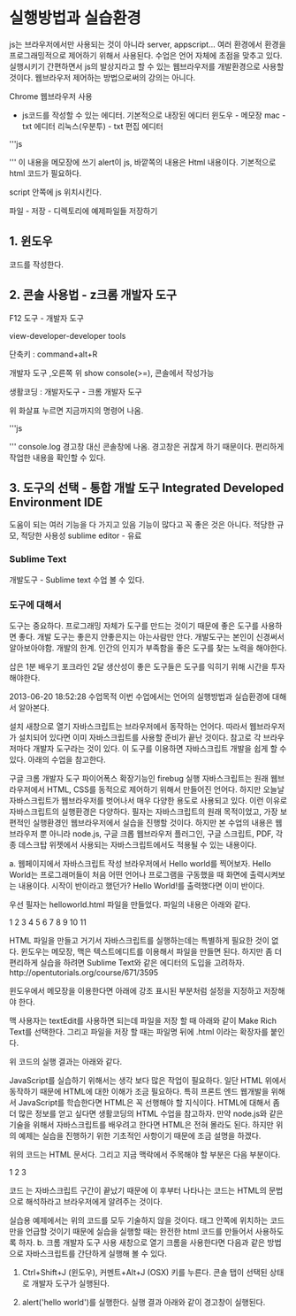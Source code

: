 # 실행방법과 실습환경

js는 브라우저에서만 사용되는 것이 아니라 server, appscript... 여러 환경에서 환경을 프로그래밍적으로 제어하기 위해서 사용된다.
수업은 언어 자체에 초점을 맞추고 있다.
실행시키기 간편하면서 js의 발상지라고 할 수 있는 웹브라우저를 개발환경으로 사용할 것이다.
웹브라우저 제어하는 방법으로써의 강의는 아니다.

Chrome 웹브라우저 사용
+ js코드를 작성할 수 있는 에디터.
기본적으로 내장된 에디터
윈도우 - 메모장
mac - txt 에디터
리눅스(우분투) - txt 편집 에디터

'''js
<!DOCTYPE html>
<html>
    <head>
        <meta charset="utf-8"/>
    </head>
    <body>
        <script>
            alert('Hello world');
        </script>
    </body>
</html>
'''
이 내용을 메모장에 쓰기
alert이 js, 바깥쪽의 내용은 Html 내용이다.
기본적으로 html 코드가 필요하다.

script 안쪽에 js 위치시킨다.

파일 - 저장 - 디렉토리에 예제파일들 저장하기


## 1. 윈도우
코드를 작성한다.

## 2. 콘솔 사용법 - z크롬 개발자 도구
F12
도구 - 개발자 도구

view-developer-developer tools

단축키 : command+alt+R

개발자 도구 ,오른쪽 위 show console(>=), 콘솔에서 작성가능

생활코딩 : 개발자도구 - 크롬 개발자 도구 

위 화살표 누르면 지금까지의 명령어 나옴.

'''js
<!DOCTYPE html>
<html>
    <head>
        <meta charset="utf-8"/>
    </head>
    <body>
        <script>
            console.log('Hello world');
        </script>
    </body>
</html>
'''
console.log 경고창 대신 콘솔창에 나옴. 경고창은 귀찮게 하기 때문이다. 편리하게 작업한 내용을 확인할 수 있다.

## 3. 도구의 선택 - 통합 개발 도구 Integrated Developed Environment IDE
도움이 되는 여러 기능을 다 가지고 있음
기능이 많다고 꼭 좋은 것은 아니다.
적당한 규모, 적당한 사용성
sublime editor - 유료
### Sublime Text

개발도구 - Sublime text 수업 볼 수 있다.


### 도구에 대해서
도구는 중요하다. 프로그래밍 자체가 도구를 만드는 것이기 때문에
좋은 도구를 사용하면 좋다.
개발 도구는 좋은지 안좋은지는 아는사람만 안다.
개발도구는 본인이 신경써서 알아보아야함.
개발의 한계. 
인간의 인지가 부족함을 
좋은 도구를 찾는 노력을 해야한다.

삽은 1분 배우기 포크라인 2달 
생산성이 좋은 도구들은 도구를 익히기 위해 시간을 투자해야한다.


2013-06-20 18:52:28
수업목적
이번 수업에서는 언어의 실행방법과 실습환경에 대해서 알아본다.

설치
새창으로 열기
자바스크립트는 브라우저에서 동작하는 언어다. 따라서 웹브라우저가 설치되어 있다면 이미 자바스크립트를 사용할 준비가 끝난 것이다. 참고로 각 브라우저마다 개발자 도구라는 것이 있다. 이 도구를 이용하면 자바스크립트 개발을 쉽게 할 수 있다. 아래의 수업을 참고한다.

구글 크롬 개발자 도구
파이어폭스 확장기능인 firebug
실행
자바스크립트는 원래 웹브라우저에서 HTML, CSS를 동적으로 제어하기 위해서 만들어진 언어다. 하지만 오늘날 자바스크립트가 웹브라우저를 벗어나서 매우 다양한 용도로 사용되고 있다. 이런 이유로 자바스크립트의 실행환경은 다양하다. 필자는 자바스크립트의 원래 목적이었고, 가장 보편적인 실행환경인 웹브라우저에서 실습을 진행할 것이다. 하지만 본 수업의 내용은 웹브라우저 뿐 아니라 node.js, 구글 크롭 웹브라우저 플러그인, 구글 스크립트, PDF, 각종 데스크탑 위젯에서 사용되는 자바스크립트에서도 적용될 수 있는 내용이다.

a. 웹페이지에서 자바스크립트 작성
브라우저에서 Hello world를 찍어보자. Hello World는 프로그래머들이 처음 어떤 언어나 프로그램을 구동했을 때 화면에 출력시켜보는 내용이다. 시작이 반이라고 했던가? Hello World!를 출력했다면 이미 반이다.

우선 필자는 helloworld.html 파일을 만들었다. 파일의 내용은 아래와 같다.

1
2
3
4
5
6
7
8
9
10
11
<!DOCTYPE html>
<html>
    <head>
        <meta charset="utf-8"/>
    </head>
    <body>
        <script>
            alert('Hello world');
        </script>
    </body>
</html>
HTML 파일을 만들고 거기서 자바스크립트를 실행하는데는 특별하게 필요한 것이 없다. 윈도우는 메모장, 맥은 텍스트에디트를 이용해서 파일을 만들면 된다. 하지만 좀 더 편리하게 실습을 하려면 Sublime Text와 같은 에디터의 도입을 고려하자. http://opentutorials.org/course/671/3595

윈도우에서 메모장을 이용한다면 아래에 강조 표시된 부분처럼 설정을 지정하고 저장해야 한다.


맥 사용자는 textEdit를 사용하면 되는데 파일을 저장 할 때 아래와 같이 Make Rich Text를 선택한다. 그리고 파일을 저장 할 때는 파일명 뒤에 .html 이라는 확장자를 붙인다.


 위 코드의 실행 결과는 아래와 같다.


JavaScript를 실습하기 위해서는 생각 보다 많은 작업이 필요하다. 일단 HTML 위에서 동작하기 때문에 HTML에 대한 이해가 조금 필요하다. 특히 프론트 엔드 웹개발을 위해서 JavaScript를 학습한다면 HTML은 꼭 선행해야 할 지식이다. HTML에 대해서 좀 더 많은 정보를 얻고 싶다면 생활코딩의 HTML 수업을 참고하자. 만약 node.js와 같은 기술을 위해서 자바스크립트를 배우려고 한다면 HTML은 전혀 몰라도 된다. 하지만 위의 예제는 실습을 진행하기 위한 기초적인 사항이기 때문에 조금 설명을 하겠다.

위의 코드는 HTML 문서다. 그리고 지금 맥락에서 주목해야 할 부분은 다음 부분이다.

1
2
3
<script>
    alert('hello world');
</script>
코드 <script>는 웹브라우저에게 지금부터는 자바스크립트 코드이기 때문에 이 코드를 해석 할 때는 자바스크립트의 문법에 따라서 해석해서 실행하라고 알려주는 구문(태그)다. alert('Hello world')는 경고창에 Hello world라는 문구를 출력하라는 일종의 명령이다. </script>는 자바스크립트 구간이 끝났기 때문에 이 후부터 나타나는 코드는 HTML의 문법으로 해석하라고 브라우저에게 알려주는 것이다.

실습용 예제에서는 위의 코드를 모두 기술하지 않을 것이다. <script>와 </script> 태그 안쪽에 위치하는 코드만을 언급할 것이기 때문에 실습을 실행할 때는 완전한 html 코드를 만들어서 사용하도록 하자.
b. 크롬 개발자 도구 사용
새창으로 열기
크롬을 사용한다면 다음과 같은 방법으로 자바스크립트를 간단하게 실행해 볼 수 있다.

1. Ctrl+Shift+J (윈도우), 커멘트+Alt+J (OSX) 키를 누른다. 콘솔 탭이 선택된 상태로 개발자 도구가 실행된다.

2. alert('hello world')를 실행한다. 실행 결과 아래와 같이 경고창이 실행된다.